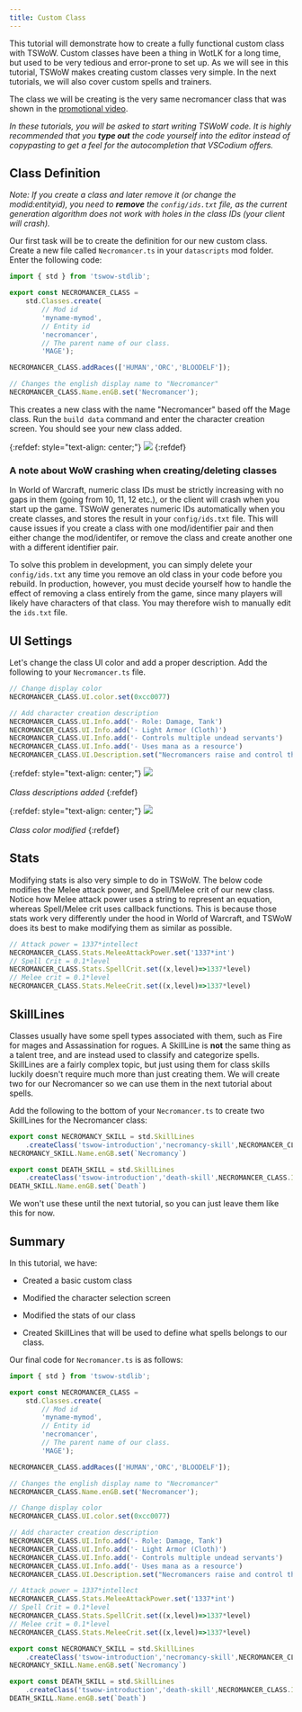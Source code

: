 ```yaml
---
title: Custom Class
---
```


This tutorial will demonstrate how to create a fully functional custom class with TSWoW. Custom classes have been a thing in WotLK for a long time, but used to be very tedious and error-prone to set up. As we will see in this tutorial, TSWoW makes creating custom classes very simple. In the next tutorials, we will also cover custom spells and trainers. 

The class we will be creating is the very same necromancer class that was shown in the [promotional video]().

_In these tutorials, you will be asked to start writing TSWoW code. It is highly recommended that you **type out** the code yourself into the editor instead of copypasting to get a feel for the autocompletion that VSCodium offers._

## Class Definition

_Note: If you create a class and later remove it (or change the modid:entityid), you need to **remove** the `config/ids.txt` file, as the current generation algorithm does not work with holes in the class IDs (your client will crash)._

Our first task will be to create the definition for our new custom class. Create a new file called `Necromancer.ts` in your `datascripts` mod folder. Enter the following code: 

```ts
import { std } from 'tswow-stdlib';

export const NECROMANCER_CLASS = 
    std.Classes.create(
        // Mod id
        'myname-mymod',
        // Entity id
        'necromancer',
        // The parent name of our class.
        'MAGE');

NECROMANCER_CLASS.addRaces(['HUMAN','ORC','BLOODELF']);

// Changes the english display name to "Necromancer"
NECROMANCER_CLASS.Name.enGB.set('Necromancer');
```

This creates a new class with the name "Necromancer" based off the Mage class. Run the `build data` command and enter the character creation screen. You should see your new class added.

{:refdef: style="text-align: center;"}
![](../necromancer-charcreate.png)
{:refdef}

### A note about WoW crashing when creating/deleting classes

In World of Warcraft, numeric class IDs must be strictly increasing with no gaps in them (going from 10, 11, 12 etc.), or the client will crash when you start up the game. TSWoW generates numeric IDs automatically when you create classes, and stores the result in your `config/ids.txt` file. This will cause issues if you create a class with one mod/identifier pair and then either change the mod/identifer, or remove the class and create another one with a different identifier pair.

To solve this problem in development, you can simply delete your `config/ids.txt` any time you remove an old class in your code before you rebuild. In production, however, you must decide yourself how to handle the effect of removing a class entirely from the game, since many players will likely have characters of that class. You may therefore wish to manually edit the `ids.txt` file.

## UI Settings

Let's change the class UI color and add a proper description. Add the following to your `Necromancer.ts` file.

```ts
// Change display color
NECROMANCER_CLASS.UI.color.set(0xcc0077)

// Add character creation description
NECROMANCER_CLASS.UI.Info.add('- Role: Damage, Tank')
NECROMANCER_CLASS.UI.Info.add('- Light Armor (Cloth)')
NECROMANCER_CLASS.UI.Info.add('- Controls multiple undead servants')
NECROMANCER_CLASS.UI.Info.add('- Uses mana as a resource')
NECROMANCER_CLASS.UI.Description.set("Necromancers raise and control the undead.")
```

{:refdef: style="text-align: center;"}
![](../necromancer-description.png)
<br/><br/>
_Class descriptions added_
{:refdef}

{:refdef: style="text-align: center;"}
![](../necromancer-classcolor.png)
<br/><br/>
_Class color modified_
{:refdef}

## Stats

Modifying stats is also very simple to do in TSWoW. The below code modifies the Melee attack power, and Spell/Melee crit of our new class. Notice how Melee attack power uses a string to represent an equation, whereas Spell/Melee crit uses callback functions. This is because those stats work very differently under the hood in World of Warcraft, and TSWoW does its best to make modifying them as similar as possible.

```ts
// Attack power = 1337*intellect
NECROMANCER_CLASS.Stats.MeleeAttackPower.set('1337*int')
// Spell Crit = 0.1*level
NECROMANCER_CLASS.Stats.SpellCrit.set((x,level)=>1337*level)
// Melee crit = 0.1*level
NECROMANCER_CLASS.Stats.MeleeCrit.set((x,level)=>1337*level)
```

## SkillLines
Classes usually have some spell types associated with them, such as Fire for mages and Assassination for rogues. A SkillLine is **not** the same thing as a talent tree, and are instead used to classify and categorize spells. SkillLines are a fairly complex topic, but just using them for class skills luckily doesn't require much more than just creating them. We will create two for our Necromancer so we can use them in the next tutorial about spells.

Add the following to the bottom of your `Necromancer.ts` to create two SkillLines for the Necromancer class:

```ts
export const NECROMANCY_SKILL = std.SkillLines
    .createClass('tswow-introduction','necromancy-skill',NECROMANCER_CLASS.ID)
NECROMANCY_SKILL.Name.enGB.set(`Necromancy`)

export const DEATH_SKILL = std.SkillLines
    .createClass('tswow-introduction','death-skill',NECROMANCER_CLASS.ID)
DEATH_SKILL.Name.enGB.set(`Death`)
```

We won't use these until the next tutorial, so you can just leave them like this for now.

## Summary

In this tutorial, we have:

- Created a basic custom class

- Modified the character selection screen

- Modified the stats of our class

- Created SkillLines that will be used to define what spells belongs to our class.

Our final code for `Necromancer.ts` is as follows:
```ts
import { std } from 'tswow-stdlib';

export const NECROMANCER_CLASS = 
    std.Classes.create(
        // Mod id
        'myname-mymod',
        // Entity id
        'necromancer',
        // The parent name of our class.
        'MAGE');

NECROMANCER_CLASS.addRaces(['HUMAN','ORC','BLOODELF']);

// Changes the english display name to "Necromancer"
NECROMANCER_CLASS.Name.enGB.set('Necromancer');

// Change display color
NECROMANCER_CLASS.UI.color.set(0xcc0077)

// Add character creation description
NECROMANCER_CLASS.UI.Info.add('- Role: Damage, Tank')
NECROMANCER_CLASS.UI.Info.add('- Light Armor (Cloth)')
NECROMANCER_CLASS.UI.Info.add('- Controls multiple undead servants')
NECROMANCER_CLASS.UI.Info.add('- Uses mana as a resource')
NECROMANCER_CLASS.UI.Description.set("Necromancers raise and control the undead.")

// Attack power = 1337*intellect
NECROMANCER_CLASS.Stats.MeleeAttackPower.set('1337*int')
// Spell Crit = 0.1*level
NECROMANCER_CLASS.Stats.SpellCrit.set((x,level)=>1337*level)
// Melee crit = 0.1*level
NECROMANCER_CLASS.Stats.MeleeCrit.set((x,level)=>1337*level)

export const NECROMANCY_SKILL = std.SkillLines
    .createClass('tswow-introduction','necromancy-skill',NECROMANCER_CLASS.ID)
NECROMANCY_SKILL.Name.enGB.set(`Necromancy`)

export const DEATH_SKILL = std.SkillLines
    .createClass('tswow-introduction','death-skill',NECROMANCER_CLASS.ID)
DEATH_SKILL.Name.enGB.set(`Death`)
```
